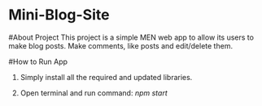 # Mini-Blog-Site

#About Project
This project is a simple MEN web app to allow its users to make blog posts. Make comments, like posts and edit/delete them.

#How to Run App
1) Simply install all the required and updated libraries.

2) Open terminal and run command: _npm start_
